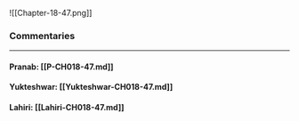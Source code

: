 ![[Chapter-18-47.png]]

### Commentaries

---

#### Pranab: [[P-CH018-47.md]]

#### Yukteshwar: [[Yukteshwar-CH018-47.md]]

#### Lahiri: [[Lahiri-CH018-47.md]]
